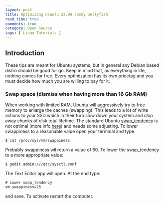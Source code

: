 ```yaml
---
layout: post
title: Optimizing Ubuntu 22.04 Jammy Jellyfish
read_time: true
comments: true
category: Open Source 
tags: [ Linux Tutorials ]
---
```


## Introduction
These tips are meant for Ubuntu systems, but in general any Debian based distro should be good for go.
Keep in mind that, as everything in life, nothing comes for free. Every optimization has its own pricetag and you must decide how much you are willing to pay for it.

### Swap space (dismiss when having more than 16 Gb RAM)
When working with limited RAM, Ubuntu will aggressively try to free memory to enlarge the caches (swapping). This leads to a lot of write actions to your SSD which in their turn slow down your system and chip away chunks of disk total lifetime.
The standard Ubuntu [swap_tendency](https://unix.stackexchange.com/questions/134202/when-is-swap-triggered-or-how-to-calculate-swap-tendency#134206) is not optimal (more info [here](https://rudd-o.com/linux-and-free-software/tales-from-responsivenessland-why-linux-feels-slow-and-how-to-fix-that)) and needs some adjusting.
To lower swappiness to a reasonable value open your terminal and type:
```
$ cat /proc/sys/vm/swappiness
```
Probably swappiness wil return a value of 60. To lower the swap_tendency to a more appropriate value:
```
$ gedit admin:///etc/sysctl.conf
```
The Text Editor app will open. At the end type:
```
# Lower swap_tendency
vm.swappiness=25
```
and save. To activate restart the computer.



